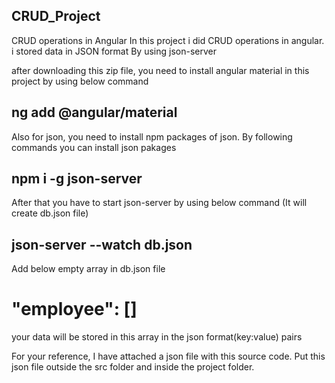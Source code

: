 ## CRUD_Project

CRUD operations in Angular
In this project i did CRUD operations in angular. i stored data in JSON format By using json-server 

after downloading this zip file, you need to install angular material in this project by using below command
## ng add @angular/material

Also for json, you need to install npm packages of json. By following commands you can install json pakages
## npm i -g json-server 

After that you have to start json-server by using below command (It will create db.json file)
## json-server --watch db.json

Add below empty array in db.json file
# "employee": [] 

your data will be stored in this array in the json format(key:value) pairs

For your reference, I have attached a json file with this source code. 
Put this json file outside the src folder and inside the project folder.
